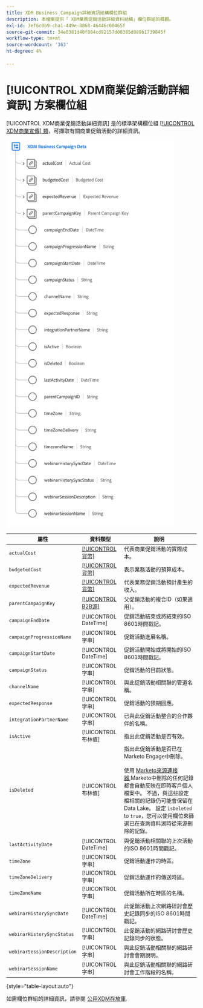 ```yaml
---
title: XDM Business Campaign詳細資訊結構欄位群組
description: 本檔案提供「 XDM業務促銷活動詳細資料結構」欄位群組的概觀。
exl-id: 3ef6c0b9-cba1-449e-8868-46446c00465f
source-git-commit: 34e0381d40f884cd92157d08385d889b1739845f
workflow-type: tm+mt
source-wordcount: '363'
ht-degree: 4%

---
```


# [!UICONTROL XDM商業促銷活動詳細資訊] 方案欄位組

[!UICONTROL XDM商業促銷活動詳細資訊] 是的標準架構欄位組 [[!UICONTROL XDM商業宣傳] 類](../../classes/b2b/business-campaign.md)，可擷取有關商業促銷活動的詳細資訊。

![UI中顯示的XDM「業務促銷活動詳細資料」欄位群組結構](../../images/field-groups/b2b/business-campaign-details.png)

| 屬性 | 資料類型 | 說明 |
| --- | --- | --- |
| `actualCost` | [[!UICONTROL 貨幣]](../../data-types/currency.md) | 代表商業促銷活動的實際成本。 |
| `budgetedCost` | [[!UICONTROL 貨幣]](../../data-types/currency.md) | 表示業務活動的預算成本。 |
| `expectedRevenue` | [[!UICONTROL 貨幣]](../../data-types/currency.md) | 代表業務促銷活動預計產生的收入。 |
| `parentCampaignKey` | [[!UICONTROL B2B源]](../../data-types/b2b-source.md) | 父促銷活動的複合ID（如果適用）。 |
| `campaignEndDate` | [!UICONTROL DateTime] | 促銷活動結束或將結束的ISO 8601時間戳記。 |
| `campaignProgressionName` | [!UICONTROL 字串] | 促銷活動進展名稱。 |
| `campaignStartDate` | [!UICONTROL DateTime] | 促銷活動開始或將開始的ISO 8601時間戳記。 |
| `campaignStatus` | [!UICONTROL 字串] | 促銷活動的目前狀態。 |
| `channelName` | [!UICONTROL 字串] | 與此促銷活動相關聯的管道名稱。 |
| `expectedResponse` | [!UICONTROL 字串] | 促銷活動的預期回應。 |
| `integrationPartnerName` | [!UICONTROL 字串] | 已與此促銷活動整合的合作夥伴的名稱。 |
| `isActive` | [!UICONTROL 布林值] | 指出此促銷活動是否有效。 |
| `isDeleted` | [!UICONTROL 布林值] | 指出此促銷活動是否已在Marketo Engage中刪除。<br><br>使用 [Marketo來源連接器](../../../sources/connectors/adobe-applications/marketo/marketo.md),Marketo中刪除的任何記錄都會自動反映在即時客戶個人檔案中。 不過，與這些設定檔相關的記錄仍可能會保留在Data Lake。 設定 `isDeleted` to `true`，您可以使用欄位來篩選已在查詢資料湖時從來源刪除的記錄。 |
| `lastActivityDate` | [!UICONTROL DateTime] | 與促銷活動相關聯的上次活動的ISO 8601時間戳記。 |
| `timeZone` | [!UICONTROL 字串] | 促銷活動運作的時區。 |
| `timeZoneDelivery` | [!UICONTROL 字串] | 促銷活動運作的傳送時區。 |
| `timeZoneName` | [!UICONTROL 字串] | 促銷活動所在時區的名稱。 |
| `webinarHistorySyncDate` | [!UICONTROL DateTime] | 此促銷活動上次網路研討會歷史記錄同步的ISO 8601時間戳記。 |
| `webinarHistorySyncStatus` | [!UICONTROL 字串] | 此促銷活動的網路研討會歷史記錄同步的狀態。 |
| `webinarSessionDescription` | [!UICONTROL 字串] | 與此促銷活動相關聯的網路研討會會期說明。 |
| `webinarSessionName` | [!UICONTROL 字串] | 與此促銷活動相關聯的網路研討會工作階段的名稱。 |

{style="table-layout:auto"}

如需欄位群組的詳細資訊，請參閱 [公用XDM存放庫](https://github.com/adobe/xdm/blob/master/components/fieldgroups/campaign/campaign-details.schema.json).
